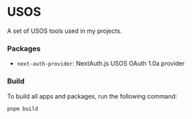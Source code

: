 # USOS

A set of USOS tools used in my projects.

### Packages

- `next-auth-provider`: NextAuth.js USOS OAuth 1.0a provider

### Build

To build all apps and packages, run the following command:

```sh
pnpm build
```
